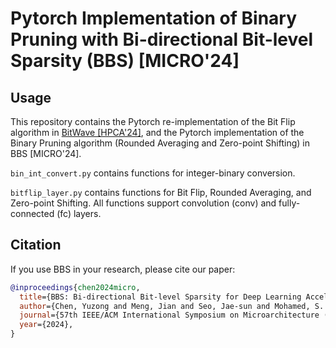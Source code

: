 # Pytorch Implementation of Binary Pruning with Bi-directional Bit-level Sparsity (BBS) \[MICRO'24\]

## Usage
This repository contains the Pytorch re-implementation of the Bit Flip algorithm in [BitWave \[HPCA'24\]](https://ieeexplore.ieee.org/document/10476419), and the Pytorch implementation of the Binary Pruning algorithm (Rounded Averaging and Zero-point Shifting) in BBS \[MICRO'24\].

`bin_int_convert.py` contains functions for integer-binary conversion.

`bitflip_layer.py` contains functions for Bit Flip, Rounded Averaging, and Zero-point Shifting. All functions support convolution (conv) and fully-connected (fc) layers.


## Citation
If you use BBS in your research, please cite our paper:
```bibtex
@inproceedings{chen2024micro,
  title={BBS: Bi-directional Bit-level Sparsity for Deep Learning Acceleration},
  author={Chen, Yuzong and Meng, Jian and Seo, Jae-sun and Mohamed, S. Abdelfattah},
  journal={57th IEEE/ACM International Symposium on Microarchitecture (MICRO)},
  year={2024},
}
```
